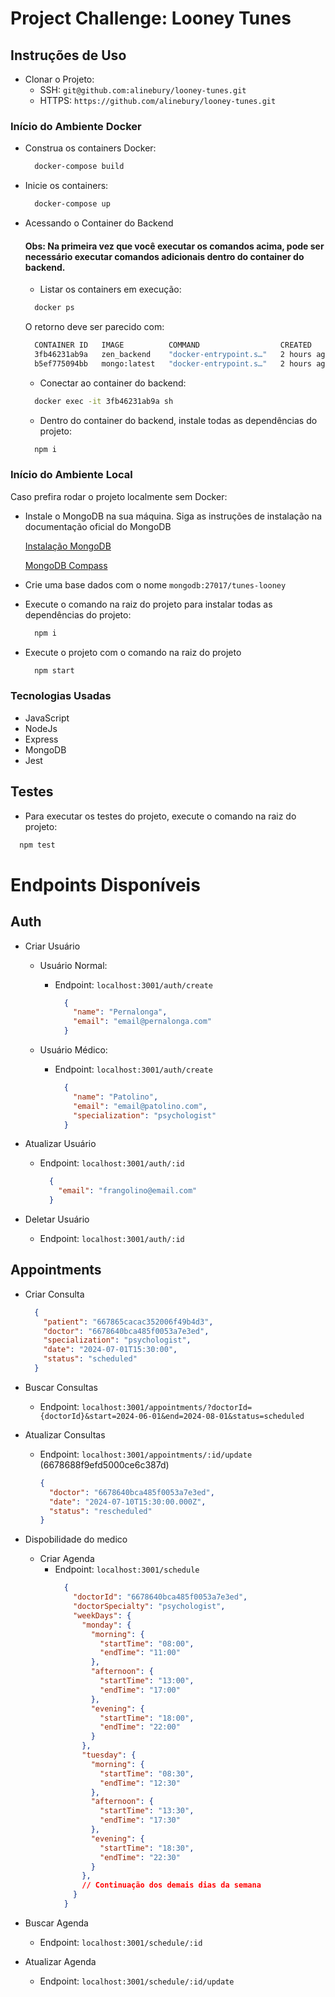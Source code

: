 # Project Challenge: Looney Tunes 

## Instruções de Uso

  - Clonar o Projeto:
    - SSH: `git@github.com:alinebury/looney-tunes.git`
    - HTTPS: `https://github.com/alinebury/looney-tunes.git`

### Início do Ambiente Docker
  - Construa os containers Docker:
    ```bash
      docker-compose build
    ```

  - Inicie os containers:
    ```bash
      docker-compose up
    ```

  - Acessando o Container do Backend
    #### Obs: Na primeira vez que você executar os comandos acima, pode ser necessário executar comandos adicionais dentro do container do backend.

    - Listar os containers em execução:
    ```bash
      docker ps
    ```

    O retorno deve ser parecido com:
    ```bash
      CONTAINER ID   IMAGE          COMMAND                  CREATED       STATUS         PORTS                                                 NAMES
      3fb46231ab9a   zen_backend    "docker-entrypoint.s…"   2 hours ago   Up 3 seconds   3000/tcp, 0.0.0.0:3001->3001/tcp, :::3001->3001/tcp   backend
      b5ef775094bb   mongo:latest   "docker-entrypoint.s…"   2 hours ago   Up 3 seconds   0.0.0.0:27017->27017/tcp, :::27017->27017/tcp         mongo
    ```

    - Conectar ao container do backend:
    ```bash
      docker exec -it 3fb46231ab9a sh
    ```

    - Dentro do container do backend, instale todas as dependências do projeto:
    ```bash
      npm i
    ```

### Início do Ambiente Local
Caso prefira rodar o projeto localmente sem Docker:

  - Instale o MongoDB na sua máquina. Siga as instruções de instalação na documentação oficial do MongoDB

    [Instalação MongoDB](https://www.mongodb.com/docs/manual/administration/install-community/)
    
    [MongoDB Compass](https://www.mongodb.com/try/download/compass)

  - Crie uma base dados com o nome `mongodb:27017/tunes-looney`
  - Execute o comando na raiz do projeto para instalar todas as dependências do projeto:
    ```bash
      npm i
    ```
  - Execute o projeto com o comando na raiz do projeto
    ```bash
      npm start
    ```

### Tecnologias Usadas
  - JavaScript
  - NodeJs
  - Express
  - MongoDB
  - Jest

## Testes
  - Para executar os testes do projeto, execute o comando na raiz do projeto:
  ```bash
    npm test
  ```

# Endpoints Disponíveis

## Auth

  - Criar Usuário
    - Usuário Normal:
      - Endpoint: `localhost:3001/auth/create`
        ```json
          {
            "name": "Pernalonga",
            "email": "email@pernalonga.com"
          }
        ```

    - Usuário Médico:
      - Endpoint: `localhost:3001/auth/create`
        ```json
          {
            "name": "Patolino",
            "email": "email@patolino.com",
            "specialization": "psychologist"
          }
        ```

  - Atualizar Usuário
      - Endpoint: `localhost:3001/auth/:id`
        ```json
          {
            "email": "frangolino@email.com"
          }
        ```

  - Deletar Usuário
    - Endpoint: `localhost:3001/auth/:id`

## Appointments

  - Criar Consulta
    ```json
      {
        "patient": "667865cacac352006f49b4d3",
        "doctor": "6678640bca485f0053a7e3ed",
        "specialization": "psychologist",
        "date": "2024-07-01T15:30:00",
        "status": "scheduled"
      }
    ```

  - Buscar Consultas
    - Endpoint: `localhost:3001/appointments/?doctorId={doctorId}&start=2024-06-01&end=2024-08-01&status=scheduled`

  - Atualizar Consultas
    - Endpoint: `localhost:3001/appointments/:id/update` (6678688f9efd5000ce6c387d)
      ```json
      {
        "doctor": "6678640bca485f0053a7e3ed",
        "date": "2024-07-10T15:30:00.000Z",
        "status": "rescheduled"
      }
      ```

  - Dispobilidade do medico
    - Criar Agenda
      - Endpoint: `localhost:3001/schedule`
        ```json
          {
            "doctorId": "6678640bca485f0053a7e3ed",
            "doctorSpecialty": "psychologist",
            "weekDays": {
              "monday": {
                "morning": {
                  "startTime": "08:00",
                  "endTime": "11:00"
                },
                "afternoon": {
                  "startTime": "13:00",
                  "endTime": "17:00"
                },
                "evening": {
                  "startTime": "18:00",
                  "endTime": "22:00"
                }
              },
              "tuesday": {
                "morning": {
                  "startTime": "08:30",
                  "endTime": "12:30"
                },
                "afternoon": {
                  "startTime": "13:30",
                  "endTime": "17:30"
                },
                "evening": {
                  "startTime": "18:30",
                  "endTime": "22:30"
                }
              },
              // Continuação dos demais dias da semana
            }
          }
        ```

  - Buscar Agenda
    - Endpoint: `localhost:3001/schedule/:id`

  - Atualizar Agenda
    - Endpoint: `localhost:3001/schedule/:id/update`
